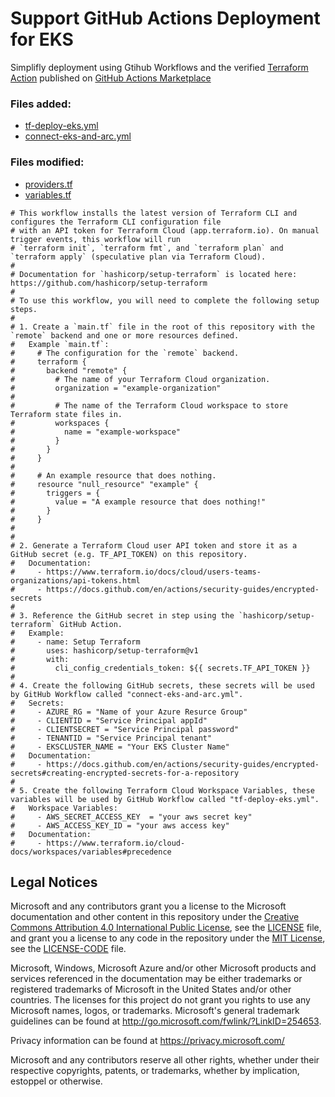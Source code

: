 # Support GitHub Actions Deployment for EKS

Simplifly deployment using Gtihub Workflows and the verified [Terraform Action](https://github.com/hashicorp/setup-terraform) published on [GitHub Actions Marketplace](https://github.com/marketplace/actions/hashicorp-setup-terraform) 

### Files added:
- [tf-deploy-eks.yml](https://github.com/oaviles/azure_arc/blob/gh-action_deployment/azure_arc_k8s_jumpstart/eks/terraform/github/workflow/tf-deploy-eks.yml)
- [connect-eks-and-arc.yml](https://github.com/oaviles/azure_arc/blob/gh-action_deployment/azure_arc_k8s_jumpstart/eks/terraform/github/workflow/connect-eks-and-arc.yml)

### Files modified:
- [providers.tf](https://github.com/oaviles/azure_arc/blob/gh-action_deployment/azure_arc_k8s_jumpstart/eks/terraform/github/providers.tf)
- [variables.tf](https://github.com/oaviles/azure_arc/blob/gh-action_deployment/azure_arc_k8s_jumpstart/eks/terraform/github/variables.tf)

```
# This workflow installs the latest version of Terraform CLI and configures the Terraform CLI configuration file
# with an API token for Terraform Cloud (app.terraform.io). On manual trigger events, this workflow will run
# `terraform init`, `terraform fmt`, and `terraform plan` and `terraform apply` (speculative plan via Terraform Cloud). 
#
# Documentation for `hashicorp/setup-terraform` is located here: https://github.com/hashicorp/setup-terraform
#
# To use this workflow, you will need to complete the following setup steps.
#
# 1. Create a `main.tf` file in the root of this repository with the `remote` backend and one or more resources defined.
#   Example `main.tf`:
#     # The configuration for the `remote` backend.
#     terraform {
#       backend "remote" {
#         # The name of your Terraform Cloud organization.
#         organization = "example-organization"
#
#         # The name of the Terraform Cloud workspace to store Terraform state files in.
#         workspaces {
#           name = "example-workspace"
#         }
#       }
#     }
#
#     # An example resource that does nothing.
#     resource "null_resource" "example" {
#       triggers = {
#         value = "A example resource that does nothing!"
#       }
#     }
#
#
# 2. Generate a Terraform Cloud user API token and store it as a GitHub secret (e.g. TF_API_TOKEN) on this repository.
#   Documentation:
#     - https://www.terraform.io/docs/cloud/users-teams-organizations/api-tokens.html
#     - https://docs.github.com/en/actions/security-guides/encrypted-secrets
#
# 3. Reference the GitHub secret in step using the `hashicorp/setup-terraform` GitHub Action.
#   Example:
#     - name: Setup Terraform
#       uses: hashicorp/setup-terraform@v1
#       with:
#         cli_config_credentials_token: ${{ secrets.TF_API_TOKEN }}
#
# 4. Create the following GitHub secrets, these secrets will be used by GitHub Workflow called "connect-eks-and-arc.yml".
#   Secrets:
#     - AZURE_RG = "Name of your Azure Resurce Group"
#     - CLIENTID = "Service Principal appId"
#     - CLIENTSECRET = "Service Principal password"
#     - TENANTID = "Service Principal tenant"
#     - EKSCLUSTER_NAME = "Your EKS Cluster Name"
#   Documentation:
#     - https://docs.github.com/en/actions/security-guides/encrypted-secrets#creating-encrypted-secrets-for-a-repository
#
# 5. Create the following Terraform Cloud Workspace Variables, these variables will be used by GitHub Workflow called "tf-deploy-eks.yml".
#   Workspace Variables:
#     - AWS_SECRET_ACCESS_KEY  = "your aws secret key"
#     - AWS_ACCESS_KEY_ID = "your aws access key"
#   Documentation:
#     - https://www.terraform.io/cloud-docs/workspaces/variables#precedence

```

## Legal Notices

Microsoft and any contributors grant you a license to the Microsoft documentation and other content
in this repository under the [Creative Commons Attribution 4.0 International Public License](https://creativecommons.org/licenses/by/4.0/legalcode),
see the [LICENSE](LICENSE) file, and grant you a license to any code in the repository under the [MIT License](https://opensource.org/licenses/MIT), see the
[LICENSE-CODE](LICENSE-CODE) file.

Microsoft, Windows, Microsoft Azure and/or other Microsoft products and services referenced in the documentation
may be either trademarks or registered trademarks of Microsoft in the United States and/or other countries.
The licenses for this project do not grant you rights to use any Microsoft names, logos, or trademarks.
Microsoft's general trademark guidelines can be found at http://go.microsoft.com/fwlink/?LinkID=254653.

Privacy information can be found at https://privacy.microsoft.com/

Microsoft and any contributors reserve all other rights, whether under their respective copyrights, patents,
or trademarks, whether by implication, estoppel or otherwise.

